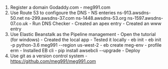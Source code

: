 1. Register a domain Godaddy.com
        - meg991.com
2. Use Route 53 to configoure the DNS
        - NS enteries
                ns-913.awsdns-50.net
                ns-299.awsdns-37.com
                ns-1448.awsdns-53.org
                ns-1597.awsdns-07.co.uk
        - Run DNS Checker
        - Created an apex entry
        - Created an www entry       
3. Use Elastic Beanstalk as the Pipeline management
        - Open the tutorial (for windows)
        - Created the local app
        - Tested it locally
        - eb init
                - eb init -p python-3.6 meg991 --region us-west-2
                 - eb create meg-env
                 - profile erm
        - Installed EB cli
        - pip install awsebcli --upgrade
        - Deploy
4. Use git as a version control system
        - https://github.com/meg991/meg991.com
        
